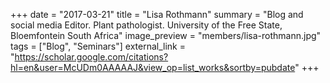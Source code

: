 +++
date = "2017-03-21"
title = "Lisa Rothmann"
summary = "Blog and social media Editor. Plant pathologist.  University of the Free State, Bloemfontein South Africa"
image_preview = "members/lisa-rothmann.jpg"
tags = ["Blog", "Seminars"]
external_link = "https://scholar.google.com/citations?hl=en&user=McUDm0AAAAAJ&view_op=list_works&sortby=pubdate"
+++
